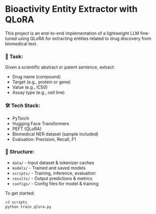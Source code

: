 # Bioactivity Entity Extractor with QLoRA

This project is an end-to-end implementation of a lightweight LLM fine-tuned using QLoRA for extracting entities related to drug discovery from biomedical text.

### 🧪 Task:
Given a scientific abstract or patent sentence, extract:
- Drug name (compound)
- Target (e.g., protein or gene)
- Value (e.g., IC50)
- Assay type (e.g., cell line)

### 🛠 Tech Stack:
- PyTorch
- Hugging Face Transformers
- PEFT (QLoRA)
- Biomedical NER dataset (sample included)
- Evaluation: Precision, Recall, F1

### 📁 Structure:
- `data/` - Input dataset & tokenizer caches
- `models/` - Trained and saved models
- `scripts/` - Training, inference, evaluation
- `results/` - Output predictions & metrics
- `configs/` - Config files for model & training

To get started:
```bash
cd scripts
python train_qlora.py
```